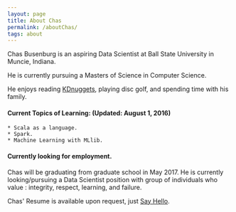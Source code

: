 ```yaml
---
layout: page
title: About Chas
permalink: /aboutChas/
tags: about
---
```


Chas Busenburg is an aspiring Data Scientist at Ball State University in Muncie, Indiana. 

He is currently pursuing a Masters of Science in Computer Science. 

He enjoys reading [KDnuggets](http://www.kdnuggets.com), playing disc golf, and spending time
with his family.


<h4>Current Topics of Learning: (Updated: August 1, 2016)</h4>
	
	* Scala as a language.
	* Spark.
	* Machine Learning with MLlib.
	
<h4>Currently looking for employment.</h4>
Chas will be graduating from graduate school in May 2017. He is currently looking/pursuing 
a Data Scientist position with group of individuals who value : integrity, respect, 
learning, and failure. 

Chas' Resume is available upon request, just [Say Hello](/contact/).

	

